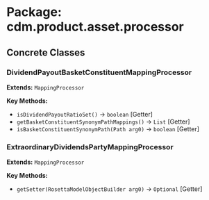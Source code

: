 # Package: cdm.product.asset.processor

## Concrete Classes

### DividendPayoutBasketConstituentMappingProcessor
**Extends:** `MappingProcessor` 

**Key Methods:**
- `isDividendPayoutRatioSet()` → `boolean` [Getter]
- `getBasketConstituentSynonymPathMappings()` → `List` [Getter]
- `isBasketConstituentSynonymPath(Path arg0)` → `boolean` [Getter]

### ExtraordinaryDividendsPartyMappingProcessor
**Extends:** `MappingProcessor` 

**Key Methods:**
- `getSetter(RosettaModelObjectBuilder arg0)` → `Optional` [Getter]

